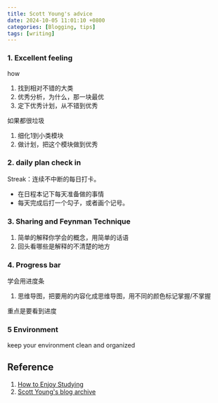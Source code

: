 ```yaml
---
title: Scott Young's advice
date: 2024-10-05 11:01:10 +0800
categories: [Blogging, tips]
tags: [writing]
---
```



### 1. Excellent feeling

how

1. 找到相对不错的大类
2. 优秀分析，为什么，那一块最优
3. 定下优秀计划，从不错到优秀

如果都很垃圾

1. 细化1到小类模块
2. 做计划，把这个模块做到优秀

### 2. daily plan check in

Streak：连续不中断的每日打卡。

+ 在日程本记下每天准备做的事情
+ 每天完成后打一个勾子，或者画个记号。

### 3. Sharing and Feynman Technique

1. 简单的解释你学会的概念，用简单的话语
2. 回头看哪些是解释的不清楚的地方

### 4. Progress  bar

学会用进度条

1. 思维导图，把要用的内容化成思维导图，用不同的颜色标记掌握/不掌握

重点是要看到进度

### 5 Environment

keep your environment clean and organized

## Reference

1. [How to Enjoy Studying](https://www.scotthyoung.com/blog/2018/11/23/enjoy-studying/)
2. [Scott Young's blog archive](https://www.scotthyoung.com/blog/articles/)
